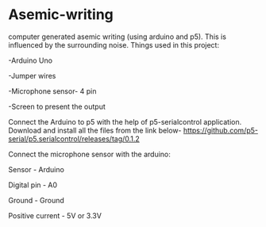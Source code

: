 # Asemic-writing
computer generated asemic writing (using arduino and p5). This is influenced by the surrounding noise.
Things used in this project:

-Arduino Uno

-Jumper wires

-Microphone sensor- 4 pin

-Screen to present the output

Connect the Arduino to p5 with the help of p5-serialcontrol application. Download and install all the files from the link below-
https://github.com/p5-serial/p5.serialcontrol/releases/tag/0.1.2

Connect the microphone sensor with the arduino:

Sensor - Arduino

Digital pin - A0

Ground - Ground

Positive current - 5V or 3.3V
